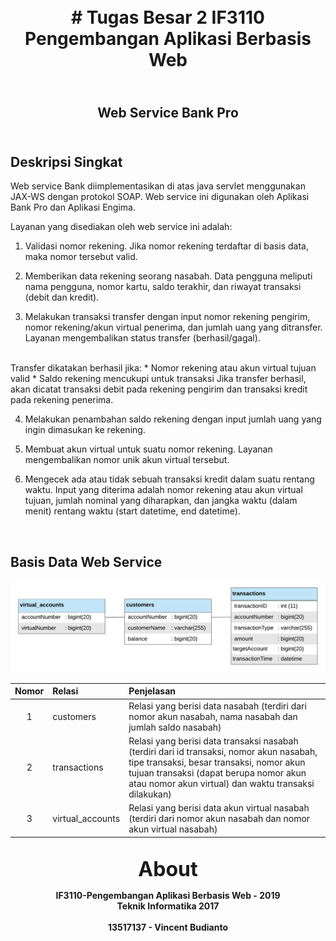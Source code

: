 <h1 align="center">
    <b>
        <br>
        # Tugas Besar 2 IF3110 Pengembangan Aplikasi Berbasis Web
        <br>
    </b>
</h1>

<h2 align="center">
    <b>
        <br>
        Web Service Bank Pro
        <br>
        <br>
    </b>
</h2>

## Deskripsi Singkat
Web service Bank diimplementasikan di atas ​java servlet menggunakan JAX-WS dengan ​protokol SOAP​. ​Web service ini digunakan oleh Aplikasi Bank Pro dan Aplikasi Engima.

Layanan yang disediakan oleh ​web service ​ini adalah:
1. Validasi nomor rekening. Jika nomor rekening terdaftar di basis data, maka nomor tersebut valid.

2. Memberikan data rekening seorang nasabah. Data pengguna meliputi nama pengguna, nomor kartu, saldo terakhir, dan riwayat transaksi (debit dan kredit).

3. Melakukan transaksi transfer dengan input nomor rekening pengirim, nomor rekening/akun virtual penerima, dan jumlah uang yang ditransfer. Layanan mengembalikan status transfer (berhasil/gagal).
<br>
Transfer dikatakan berhasil jika:
    * Nomor rekening atau akun virtual tujuan valid
    * Saldo rekening mencukupi untuk transaksi Jika transfer berhasil, akan dicatat transaksi debit pada rekening pengirim dan transaksi kredit pada rekening penerima.

4. Melakukan penambahan saldo rekening dengan input jumlah uang yang ingin dimasukan ke rekening.

5. Membuat akun virtual untuk suatu nomor rekening. Layanan mengembalikan nomor unik akun virtual tersebut.

6. Mengecek ada atau tidak sebuah transaksi kredit dalam suatu rentang waktu. Input yang diterima adalah nomor rekening atau akun virtual tujuan, jumlah nominal yang diharapkan, dan ​jangka waktu (dalam menit) rentang waktu (start datetime, end datetime)​.

<br>

## Basis Data Web Service
![](screenshots/database_diagram.png)

| Nomor | Relasi           | Penjelasan                                                                       |
|:-----:|:-----------------|:---------------------------------------------------------------------------------|
| 1     | customers        | Relasi yang berisi data nasabah (terdiri dari nomor akun nasabah, nama nasabah dan jumlah saldo nasabah) |
| 2     | transactions     | Relasi yang berisi data transaksi nasabah (terdiri dari id transaksi, nomor akun nasabah, tipe transaksi, besar transaksi, nomor akun tujuan transaksi (dapat berupa nomor akun atau nomor akun virtual) dan waktu transaksi dilakukan) |
| 3     | virtual_accounts | Relasi yang berisi data akun virtual nasabah (terdiri dari nomor akun nasabah dan nomor akun virtual nasabah) |

<p align="center">
    <b>
        <br>
        <font size="6">
            About
        </font>
    </b>
</p>

<p align="center">
    <b>
        IF3110-Pengembangan Aplikasi Berbasis Web - 2019
        <br>
        Teknik Informatika 2017
        <br>
        <br>
        13517137 - Vincent Budianto
    </b>
</p>